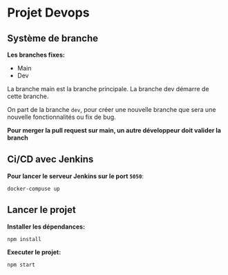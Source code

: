 

# Projet Devops

## Système de branche

**Les branches fixes:**
- Main
- Dev

La branche main est la branche principale. La branche dev démarre de cette branche.

On part de la branche `dev`, pour créer une nouvelle branche que sera une nouvelle fonctionnalités ou fix de bug.


**Pour merger la  pull request sur main, un autre développeur doit valider la branch**


## Ci/CD avec Jenkins

**Pour lancer le serveur Jenkins sur le port `5050`**:
```shell
docker-compuse up 
```


## Lancer le projet

**Installer les dépendances:**
```shell
npm install
```

**Executer le projet:**
```shell
npm start
```
